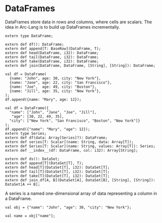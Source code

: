 # DataFrames

DataFrames store data in rows and columns, where cells are scalars. The idea in Arc-Lang is to build up DataFrames incrementally.

```arc-lang
extern type DataFrame;
```

```arc-lang
extern def df(): DataFrame;
extern def append[T: BaseRow](DataFrame, T);
extern def head(DataFrame, i32): DataFrame;
extern def tail(DataFrame, i32): DataFrame;
extern def take(DataFrame, i32): DataFrame;
extern def join(DataFrame, DataFrame, [String], [String]): DataFrame;
```

```arc-lang
val df = DataFrame(
  {name: "John", age: 30, city: "New York"},
  {name: "Jane", age: 22, city: "San Francisco"},
  {name: "Joe",  age: 49, city: "Boston"},
  {name: "Jill", age: 35, city: "New York"},
);
df.append({name: "Mary", age: 12});

val df = DataFrame({
  "name": ["John", "Jane", "Joe", "Jill"],
   "age": [30, 22, 49, 35],
  "city": ["New York", "San Francisco", "Boston", "New York"]}
);
df.append({"name": "Mary", "age": 12});
extern type Series;
extern def df(data: Array[Series]?): DataFrame;
extern def series[T: Scalar](name: String, data: Array[T]);
extern def Series[T: Scalar](name: String, values: Array[T]): Series;
extern def __index__(df: DataFrame, col: i32): Array[String];

extern def ds(): DataSet;
extern def append[T](DataSet[T], T);
extern def head[T](DataSet[T], i32): DataSet[T];
extern def tail[T](DataSet[T], i32): DataSet[T];
extern def take[T](DataSet[T], i32): DataSet[T];
extern def join_df[A, B](DataSet[A], DataSet[B], [String], [String]): DataSet[A ++ B];
```


A series is a named one-dimensional array of data representing a column in a DataFrame.

```arc-lang
val obj = {"name": "John", "age": 30, "city": "New York"};

val name = obj["name"];
```


